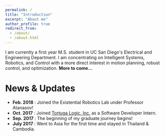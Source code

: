 ```yaml
---
permalink: /
title: "Introduction"
excerpt: "About me"
author_profile: true
redirect_from: 
  - /about/
  - /about.html
---
```


I am currently a first year M.S. student in UC San Diego's Electrical and Engineering Department. I am concentrating on Intelligent Systems, Robotics, and Control with a more direct interest in motion planning, robust control, 
and optimization. **More to come...**


News & Updates
======
* **Feb. 2018** : Joined the Existential Robotics Lab under Professor Atanasov!
* **Oct. 2017** : Joined [Tortuga Logic, Inc.](http://www.tortugalogic.com/) as a Software Developer Intern.
* **Sep. 2017** : The beginning of my graduate journey begins!
* **July 2017** : Went to Asia for the first time and stayed in Thailand & Cambodia.

